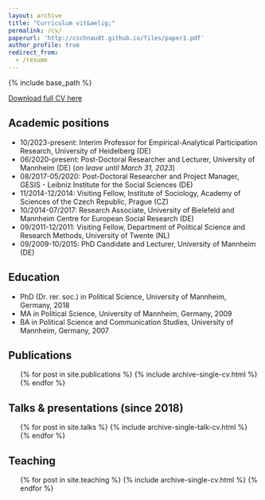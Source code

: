 ```yaml
---
layout: archive
title: "Curriculum vit&aelig;"
permalink: /cv/
paperurl: 'http://cschnaudt.github.io/files/paper1.pdf'
author_profile: true
redirect_from:
  - /resume
---
```


{% include base_path %}

[Download full CV here](http://cschnaudt.github.io/files/CV_Schnaudt.pdf)


## Academic positions

* 10/2023-present: Interim Professor for Empirical-Analytical Participation Research, University of Heidelberg (DE)
* 06/2020-present: Post-Doctoral Researcher and Lecturer, University of Mannheim (DE) (*on leave until March 31, 2023*)
* 08/2017-05/2020: Post-Doctoral Researcher and Project Manager, GESIS - Leibniz Institute for the Social Sciences (DE)
* 11/2014-12/2014: Visiting Fellow, Institute of Sociology, Academy of Sciences of the Czech Republic, Prague (CZ)
* 10/2014-07/2017: Research Associate, University of Bielefeld and Mannheim Centre for European Social Research (DE)
* 09/2011-12/2011: Visiting Fellow, Department of Political Science and Research Methods, University of Twente (NL)
* 09/2009-10/2015: PhD Candidate and Lecturer, University of Mannheim (DE)

## Education

* PhD (Dr. rer. soc.) in Political Science, University of Mannheim, Germany, 2018
* MA in Political Science, University of Mannheim, Germany, 2009
* BA in Political Science and Communication Studies, University of Mannheim, Germany, 2007

## Publications

  <ul>{% for post in site.publications %}
    {% include archive-single-cv.html %}
  {% endfor %}</ul>

## Talks & presentations (since 2018)

  <ul>{% for post in site.talks %}
    {% include archive-single-talk-cv.html %}
  {% endfor %}</ul>

## Teaching

  <ul>{% for post in site.teaching %}
    {% include archive-single-cv.html %}
  {% endfor %}</ul>
